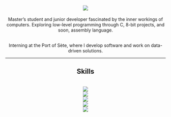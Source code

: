 <h1 align="center">
    <img src="https://readme-typing-svg.herokuapp.com/?font=Righteous&size=35&center=true&vCenter=true&width=500&height=70&duration=4000&lines=Hi+There!+👋;+Welcome+To+My+Page!;" />
</h1>
    
<div align="center">
 
Master’s student and junior developer fascinated by the inner workings of computers. Exploring low-level programming through C, 8-bit projects, and soon, assembly language.
 
 </div>
 <br>
 <div align="center">
     Interning at the Port of Sète, where I develop software and work on data-driven solutions.
 </div>

 <hr/>
 
<h2 align="center">Skills</h2>
<br/>
<div align="center">
    <img src="https://skillicons.dev/icons?i=html,css,javascript,angular" /><br>
    <img src="https://skillicons.dev/icons?i=nodejs,express,nest,postman" /><br>
    <img src="https://skillicons.dev/icons?i=c,python,java,unity" /><br>
    <img src="https://skillicons.dev/icons?i=git,docker,postgresql,mysql" /><br>
    <img src="https://skillicons.dev/icons?i=vscode,github,bash,linux" /><br>
</div>
